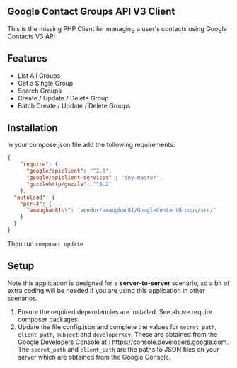 ## Google Contact Groups API V3 Client

This is the missing PHP Client for managing a user's contacts using Google Contacts V3 API

## Features

- List All Groups
- Get a Single Group
- Search Groups
- Create / Update / Delete Group
- Batch Create / Update / Delete Groups

## Installation

In your compose.json file add the following requirements:


```json
{
	"require": {
      "google/apiclient": "^2.0",
      "google/apiclient-services" : "dev-master",
      "guzzlehttp/guzzle": "^6.2"
	},
  "autoload": {
    "psr-4": {
      "amaughan81\\": "vendor/amaughan81/GoogleContactGroups/src/"
    }
  }
}
```

Then run `composer update`

## Setup

Note this application is designed for a **server-to-server** scenario, so a bit of extra coding will be needed if you are using this application in other scenarios.

1. Ensure the required dependencies are installed.  See above require composer packages.
2. Update the file config.json and complete the values for `secret_path`, `client_path`, `subject` and `developerKey`. These are obtained from the Google Developers Console at : https://console.developers.google.com. The `secret_path` and `client_path` are the paths to JSON files on your server which are obtained from the Google Console.
